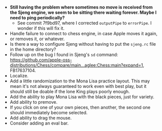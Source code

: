 - **Still having the problem where sometimes no move is received from the Sjeng engine, we seem to be sitting there waiting forever.  Maybe I need to ping periodically?**
	- See commit 7f9bd97, where I corrected `outputPipe` to `errorPipe`.  I wonder if this will fix it.
- Handle failure to connect to chess engine, in case Apple moves it again, or removes it, or whatever.
- Is there a way to configure Sjeng without having to put the `sjeng.rc` file in the home directory?
- Follow up on the bug I found in Sjeng's `sd` command: <https://github.com/apple-oss-distributions/Chess/compare/main...aglee:Chess:main?expand=1>, FB17637104.
- Localize.
- Add a little randomization to the Mona Lisa practice layout.  This may mean it's not always guaranteed to work even with best play, but it should still be doable if the lone King plays poorly enough.
- Add the ability to play Mona Lisa with the black pieces, just for variety.
- Add ability to premove.
- If you click on one of your own pieces, then another, the second one should immediately become selected.
- Add ability to drag the mouse.
- Consider adding an eval bar.




